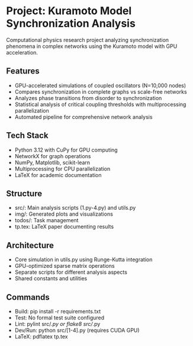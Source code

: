 # Project: Kuramoto Model Synchronization Analysis

Computational physics research project analyzing synchronization phenomena in complex networks using the Kuramoto model with GPU acceleration.

## Features
- GPU-accelerated simulations of coupled oscillators (N=10,000 nodes)
- Compares synchronization in complete graphs vs scale-free networks
- Analyzes phase transitions from disorder to synchronization
- Statistical analysis of critical coupling thresholds with multiprocessing parallelization
- Automated pipeline for comprehensive network analysis

## Tech Stack
- Python 3.12 with CuPy for GPU computing
- NetworkX for graph operations
- NumPy, Matplotlib, scikit-learn
- Multiprocessing for CPU parallelization
- LaTeX for academic documentation

## Structure
- src/: Main analysis scripts (1.py-4.py) and utils.py
- img/: Generated plots and visualizations
- todos/: Task management
- tp.tex: LaTeX paper documenting results

## Architecture
- Core simulation in utils.py using Runge-Kutta integration
- GPU-optimized sparse matrix operations
- Separate scripts for different analysis aspects
- Shared constants and utilities

## Commands
- Build: pip install -r requirements.txt
- Test: No formal test suite configured
- Lint: pylint src/*.py or flake8 src/*.py
- Dev/Run: python src/[1-4].py (requires CUDA GPU)
- LaTeX: pdflatex tp.tex